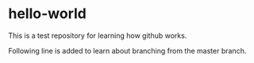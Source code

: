 # hello-world
This is a test repository for learning how github works.

Following line is added to learn about branching from the master branch.
